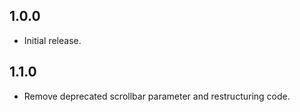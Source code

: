 ## 1.0.0

- Initial release.

## 1.1.0

- Remove deprecated scrollbar parameter and restructuring code.
